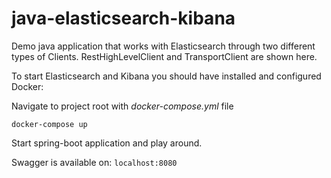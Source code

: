 # java-elasticsearch-kibana

Demo java application that works with Elasticsearch through two different types of Clients. 
RestHighLevelClient and TransportClient are shown here.

To start Elasticsearch and Kibana you should have installed and configured Docker:

Navigate to project root with *docker-compose.yml* file

`docker-compose up`

Start spring-boot application and play around.

Swagger is available on: `localhost:8080`
